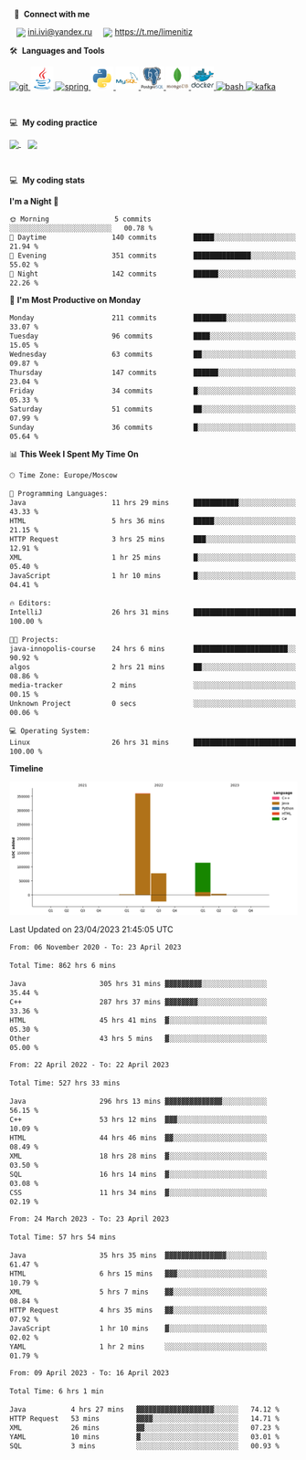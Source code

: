 <!-- https://github.com/lowlighter/metrics -->
<!-- https://www.vectorlogo.zone/ -->
<!-- https://www.svgrepo.com/ -->

&nbsp; 🔗 &nbsp;**Connect with me**
&nbsp; <p align="left">
        &nbsp;&nbsp;
        <span>
            <img align="center"
                src="https://user-images.githubusercontent.com/60324635/179626886-1219e9ee-75c0-42ed-a26b-d4ef24ed306c.svg"
                height="30px"/>
            ini.ivi@yandex.ru
        </span>
        &nbsp;&nbsp;&nbsp;
        <span>
            <img align="center"
                    src="https://user-images.githubusercontent.com/60324635/179626979-f490e684-520a-46a3-9f2e-1b3d291b8372.svg"
                    height="30px"/>
            https://t.me/limenitiz
        </span>
</p>

<!-- 
![Metrics](/github-metrics.svg)
<br>

![Wwakatime stats](https://github-readme-stats-taupe-two.vercel.app/api/wakatime?username=limenitiz&hide_title=true&hide_border=true&langs_count=5&bg_color=00000000&text_color=777) 
-->

🛠️ &nbsp;**Languages and Tools**
<p align="left">
    <a href="https://git-scm.com/" target="_blank" rel="noreferrer">
        <img src="https://www.vectorlogo.zone/logos/git-scm/git-scm-icon.svg"
            alt="git" width="40" height="40" />
    </a>
    <a href="https://www.java.com" target="_blank" rel="noreferrer"> <img
            src="https://raw.githubusercontent.com/devicons/devicon/master/icons/java/java-original.svg"
            alt="java" width="40" height="40" /> </a>
    <a href="https://spring.io/" target="_blank" rel="noreferrer">
        <img src="https://www.vectorlogo.zone/logos/springio/springio-icon.svg"
            alt="spring" width="40" height="40" />
    </a>
    <a href="https://www.python.org" target="_blank" rel="noreferrer">
        <img src="https://raw.githubusercontent.com/devicons/devicon/master/icons/python/python-original.svg"
            alt="python" width="40" height="40" />
    </a>
    <a href="https://www.mysql.com/" target="_blank" rel="noreferrer">
        <img src="https://raw.githubusercontent.com/devicons/devicon/master/icons/mysql/mysql-original-wordmark.svg"
            alt="mysql" width="40" height="40" />
    </a>
    <a href="https://www.postgresql.org" target="_blank" rel="noreferrer">
        <img src="https://raw.githubusercontent.com/devicons/devicon/master/icons/postgresql/postgresql-original-wordmark.svg"
            alt="postgresql" width="40" height="40" />
    </a>
    <a href="https://www.mongodb.com/" target="_blank" rel="noreferrer">
        <img src="https://raw.githubusercontent.com/devicons/devicon/master/icons/mongodb/mongodb-original-wordmark.svg"
            alt="mongodb" width="40" height="40" />
    </a>
    <a href="https://www.docker.com/" target="_blank" rel="noreferrer">
        <img src="https://raw.githubusercontent.com/devicons/devicon/master/icons/docker/docker-original-wordmark.svg"
            alt="docker" width="40" height="40" />
    </a>
    <a href="https://www.gnu.org/software/bash/" target="_blank" rel="noreferrer">
        <img src="https://www.vectorlogo.zone/logos/gnu_bash/gnu_bash-icon.svg"
            alt="bash" width="40" height="40" />
    </a>
    <a href="https://kafka.apache.org/" target="_blank" rel="noreferrer">
        <img src="https://www.vectorlogo.zone/logos/apache_kafka/apache_kafka-icon.svg"
            alt="kafka" width="40" height="40" />
    </a>
</p>
<br>

💻 &nbsp;**My coding practice**
<p align="left">
    <a href="https://www.leetcode.com/limenitiz" target="blank"><img align="center"
            src="https://upload.wikimedia.org/wikipedia/commons/0/0a/LeetCode_Logo_black_with_text.svg"
            height="40"/>
    </a>
    &nbsp;&nbsp;
    <a href="https://www.hackerrank.com/limenitiz" target="blank"><img align="center"
            src="https://d1ka33fs6lvw5x.cloudfront.net/hackerrank/assets/styleguide/logo_wordmark-f5c5eb61ab0a154c3ed9eda24d0b9e31.svg"
            height="40"/>
    </a>
</p>

<br>


💻 &nbsp;**My coding stats**

<!--START_SECTION:waka-readme-stats-total-->
**I'm a Night 🦉** 

```text
🌞 Morning                5 commits           ░░░░░░░░░░░░░░░░░░░░░░░░░   00.78 % 
🌆 Daytime                140 commits         █████░░░░░░░░░░░░░░░░░░░░   21.94 % 
🌃 Evening                351 commits         ██████████████░░░░░░░░░░░   55.02 % 
🌙 Night                  142 commits         ██████░░░░░░░░░░░░░░░░░░░   22.26 % 
```
📅 **I'm Most Productive on Monday** 

```text
Monday                   211 commits         ████████░░░░░░░░░░░░░░░░░   33.07 % 
Tuesday                  96 commits          ████░░░░░░░░░░░░░░░░░░░░░   15.05 % 
Wednesday                63 commits          ██░░░░░░░░░░░░░░░░░░░░░░░   09.87 % 
Thursday                 147 commits         ██████░░░░░░░░░░░░░░░░░░░   23.04 % 
Friday                   34 commits          █░░░░░░░░░░░░░░░░░░░░░░░░   05.33 % 
Saturday                 51 commits          ██░░░░░░░░░░░░░░░░░░░░░░░   07.99 % 
Sunday                   36 commits          █░░░░░░░░░░░░░░░░░░░░░░░░   05.64 % 
```


📊 **This Week I Spent My Time On** 

```text
🕑︎ Time Zone: Europe/Moscow

💬 Programming Languages: 
Java                     11 hrs 29 mins      ███████████░░░░░░░░░░░░░░   43.33 % 
HTML                     5 hrs 36 mins       █████░░░░░░░░░░░░░░░░░░░░   21.15 % 
HTTP Request             3 hrs 25 mins       ███░░░░░░░░░░░░░░░░░░░░░░   12.91 % 
XML                      1 hr 25 mins        █░░░░░░░░░░░░░░░░░░░░░░░░   05.40 % 
JavaScript               1 hr 10 mins        █░░░░░░░░░░░░░░░░░░░░░░░░   04.41 % 

🔥 Editors: 
IntelliJ                 26 hrs 31 mins      █████████████████████████   100.00 % 

🐱‍💻 Projects: 
java-innopolis-course    24 hrs 6 mins       ███████████████████████░░   90.92 % 
algos                    2 hrs 21 mins       ██░░░░░░░░░░░░░░░░░░░░░░░   08.86 % 
media-tracker            2 mins              ░░░░░░░░░░░░░░░░░░░░░░░░░   00.15 % 
Unknown Project          0 secs              ░░░░░░░░░░░░░░░░░░░░░░░░░   00.06 % 

💻 Operating System: 
Linux                    26 hrs 31 mins      █████████████████████████   100.00 % 
```

**Timeline**

![Lines of Code chart](https://raw.githubusercontent.com/limenitiz/limenitiz/master/assets/bar_graph.png)


 Last Updated on 23/04/2023 21:45:05 UTC
<!--END_SECTION:waka-readme-stats-total-->

<!--START_SECTION:wakaReadmeTotal-->

```text
From: 06 November 2020 - To: 23 April 2023

Total Time: 862 hrs 6 mins

Java                  305 hrs 31 mins ▓▓▓▓▓▓▓▓▓░░░░░░░░░░░░░░░░   35.44 %
C++                   287 hrs 37 mins ▓▓▓▓▓▓▓▓░░░░░░░░░░░░░░░░░   33.36 %
HTML                  45 hrs 41 mins  ▓░░░░░░░░░░░░░░░░░░░░░░░░   05.30 %
Other                 43 hrs 5 mins   ▓░░░░░░░░░░░░░░░░░░░░░░░░   05.00 %
```

<!--END_SECTION:wakaReadmeTotal-->

<!--START_SECTION:wakaReadmeYear-->

```text
From: 22 April 2022 - To: 22 April 2023

Total Time: 527 hrs 33 mins

Java                  296 hrs 13 mins ▓▓▓▓▓▓▓▓▓▓▓▓▓▓░░░░░░░░░░░   56.15 %
C++                   53 hrs 12 mins  ▓▓▓░░░░░░░░░░░░░░░░░░░░░░   10.09 %
HTML                  44 hrs 46 mins  ▓▓░░░░░░░░░░░░░░░░░░░░░░░   08.49 %
XML                   18 hrs 28 mins  ▓░░░░░░░░░░░░░░░░░░░░░░░░   03.50 %
SQL                   16 hrs 14 mins  ▓░░░░░░░░░░░░░░░░░░░░░░░░   03.08 %
CSS                   11 hrs 34 mins  ▓░░░░░░░░░░░░░░░░░░░░░░░░   02.19 %
```

<!--END_SECTION:wakaReadmeYear-->

<!--START_SECTION:wakaReadmeMonth-->

```text
From: 24 March 2023 - To: 23 April 2023

Total Time: 57 hrs 54 mins

Java                  35 hrs 35 mins  ▓▓▓▓▓▓▓▓▓▓▓▓▓▓▓░░░░░░░░░░   61.47 %
HTML                  6 hrs 15 mins   ▓▓▓░░░░░░░░░░░░░░░░░░░░░░   10.79 %
XML                   5 hrs 7 mins    ▓▓░░░░░░░░░░░░░░░░░░░░░░░   08.84 %
HTTP Request          4 hrs 35 mins   ▓▓░░░░░░░░░░░░░░░░░░░░░░░   07.92 %
JavaScript            1 hr 10 mins    ▓░░░░░░░░░░░░░░░░░░░░░░░░   02.02 %
YAML                  1 hr 2 mins     ░░░░░░░░░░░░░░░░░░░░░░░░░   01.79 %
```

<!--END_SECTION:wakaReadmeMonth-->

<!--START_SECTION:wakaReadmeWeek-->

```text
From: 09 April 2023 - To: 16 April 2023

Total Time: 6 hrs 1 min

Java           4 hrs 27 mins   ▓▓▓▓▓▓▓▓▓▓▓▓▓▓▓▓▓▓▓░░░░░░   74.12 %
HTTP Request   53 mins         ▓▓▓▓░░░░░░░░░░░░░░░░░░░░░   14.71 %
XML            26 mins         ▓▓░░░░░░░░░░░░░░░░░░░░░░░   07.23 %
YAML           10 mins         ▓░░░░░░░░░░░░░░░░░░░░░░░░   03.01 %
SQL            3 mins          ░░░░░░░░░░░░░░░░░░░░░░░░░   00.93 %
```

<!--END_SECTION:wakaReadmeWeek-->

